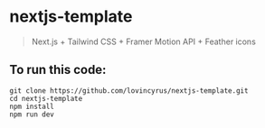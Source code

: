# nextjs-template

> Next.js + Tailwind CSS + Framer Motion API + Feather icons

## To run this code:

```
git clone https://github.com/lovincyrus/nextjs-template.git
cd nextjs-template
npm install
npm run dev
```

